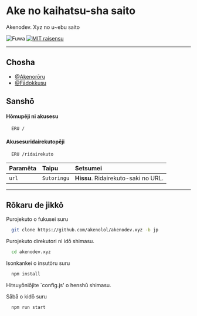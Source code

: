 
# Ake no kaihatsu-sha saito

Akenodev. Xyz no u~ebu saito

![Fuwa](https://img.shields.io/discord/1014190469628055552?style=plastic)
[![MIT raisensu](https://img.shields.io/badge/License-MIT-green.svg)](https://choosealicense.com/licenses/mit/)

____

## Chosha

- [@Akenorōru](https://www.github.com/akenolol)
- [@Fādokkusu](https://github.com/Furdox)


## Sanshō

#### Hōmupēji ni akusesu

```http
  ERU /
```


#### Akusesuridairekutopēji

```http
  ERU /ridairekuto
```

| Paramēta | Taipu     | Setsumei                |
| :-------- | :------- | :------------------------- |
| `url` | `Sutoringu` | **Hissu**. Ridairekuto-saki no URL.|



___


## Rōkaru de jikkō

Purojekuto o fukusei suru

```bash
  git clone https://github.com/akenolol/akenodev.xyz -b jp
```

Purojekuto direkutori ni idō shimasu.

```bash
  cd akenodev.xyz
```

Isonkankei o insutōru suru

```bash
  npm install
```

Hitsuyōniōjite `config.js' o henshū shimasu.


Sābā o kidō suru

```bash
  npm run start
```

